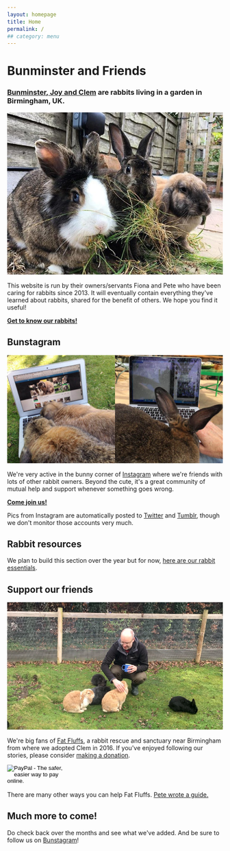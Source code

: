 ```yaml
---
layout: homepage
title: Home
permalink: /
## category: menu
---
```


# Bunminster and Friends

### [Bunminster, Joy and Clem](http://bunminster.uk/the_buns/) are rabbits living in a garden in Birmingham, UK.

![](images/thegang.jpg)

This website is run by their owners/servants Fiona and Pete who have been caring for rabbits since 2013. It will eventually contain everything they've learned about rabbits, shared for the benefit of others. We hope you find it useful!

[**Get to know our rabbits!**](http://bunminster.uk/the_buns/) 


## Bunstagram

![](images/computer.jpg)

We're very active in the bunny corner of [Instagram](http://instagram.com/bunminster/) where we're friends with lots of other rabbit owners. Beyond the cute, it's a great community of mutual help and support whenever something goes wrong. 

[**Come join us!**](http://instagram.com/bunminster/) 

Pics from Instagram are automatically posted to [Twitter](https://twitter.com/bunminster/) and [Tumblr](https://bunminster.tumblr.com), though we don't monitor those accounts very much. 

## Rabbit resources

We plan to build this section over the year but for now, [here are our rabbit essentials](http://bunminster.uk/essentials/). 

## Support our friends

![](images/fatfluffs1.jpg)

We're big fans of [Fat Fluffs](http://www.fatfluffs.com/), a rabbit rescue and sanctuary near Birmingham from where we adopted Clem in 2016. If you've enjoyed following our stories, please consider [making a donation](http://www.fatfluffs.com/donate/). 

<form action="https://www.paypal.com/cgi-bin/webscr" accept-charset="UNKNOWN" enctype="application/x-www-form-urlencoded" method="post">
<input name="cmd" type="hidden" value="_s-xclick" /><input name="hosted_button_id" type="hidden" value="3CBSBJJ2DHAQ2" /><input style="width: 160px; height: 47px;" alt="PayPal - The safer, easier way to pay online." name="submit" src="https://www.paypalobjects.com/en_US/GB/i/btn/btn_donateCC_LG.gif" type="image" />
</form>

There are many other ways you can help Fat Fluffs. [Pete wrote a guide.](http://blog.peteashton.com/rabbits/2017/12/30/how-to-help-fat-fluffs/) 

## Much more to come!

Do check back over the months and see what we've added. And be sure to follow us on [Bunstagram](http://instagram.com/bunminster/)! 